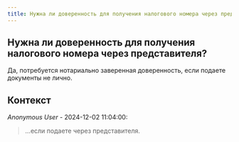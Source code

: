 ```yaml
---
title: Нужна ли доверенность для получения налогового номера через представителя?
---
```


## Нужна ли доверенность для получения налогового номера через представителя?

Да, потребуется нотариально заверенная доверенность, если подаете документы не лично.

## Контекст

_Anonymous User_ - 2024-12-02 11:04:00:

> ...если подаете через представителя.
